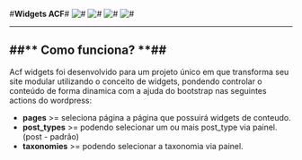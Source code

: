 #**Widgets ACF**#
![#](https://img.shields.io/badge/release-v1.0.0-blue.svg?style=flat-square)
![#](https://img.shields.io/badge/Front--end-50%25-brightgreen.svg?style=flat-square)
![#](https://img.shields.io/badge/Back--end-90%25-yellow.svg?style=flat-square)
![#](https://img.shields.io/badge/license-ISC-lightgrey.svg?style=flat-square)

---

##** Como funciona? **##
---
Acf widgets foi desenvolvido para um projeto único em que transforma seu site modular utilizando o conceito de widgets,
pondendo controlar o conteúdo de forma dinamica com a ajuda do bootstrap nas seguintes actions do wordpress:
* **pages** >= seleciona página a página que possuirá widgets de conteudo.
* **post_types** >= podendo selecionar um ou mais post_type via painel. (post - padrão)
* **taxonomies** >= podendo selecionar a taxonomia via painel.
